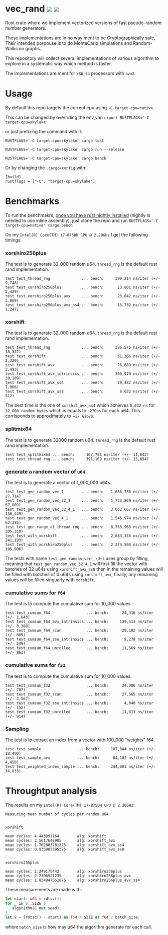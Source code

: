 # vec_rand ![](https://api.travis-ci.org/zommiommy/vec_rand.svg?branch=master&status=started) ![](https://img.shields.io/badge/platform-linux--64%20%7C%20osx--64%20%7C%20win--64-lightgrey)
Rust crate where we implement vectorized versions of fast pseudo-random number generators.

These implementations are in no way ment to be Cryptographically safe, Their intended porpouse is to do MonteCarlo simulations and Random-Walks on graphs.

This repository will collect several implementations of various algorithm to explore in a systematic way which method is faster.

The implementations are ment for `x86_64` processors with `avx2`.

# Usage
By default this repo targets the current cpu using `-C target-cpu=native`.

This can be changed by overriding the env_var:
`export RUSTFLAGS='-C target-cpu=skylake'`

or just prefixing the command with it:

```
RUSTFLAGS='-C target-cpu=skylake' cargo test
```
```
RUSTFLAGS='-C target-cpu=skylake' cargo run --release
```
```
RUSTFLAGS='-C target-cpu=skylake' cargo bench
```

Or by changing the `.cargo/config` with:
```
[build]
rustflags = ["-C", "target-cpu=skylake"]
```

# Benchmarks

To run the benchmakrs, [once you have rust nightly installed](https://rustup.rs/) (nightly is needed to use inline assembly), just clone the repo and run `RUSTFLAGS='-C target-cpu=native' cargo bench` 

On my `Intel(R) Core(TM) i7-8750H CPU @ 2.20GHz` I get the following timings:

### xorshiro256plus
The test is to generate 32_000 random u64. `thread_rng` is the default rust rand implementation.
```
test test_thread_rng              ... bench:     390,214 ns/iter (+/- 9,748)
test test_xorshiro256plus         ... bench:      23,801 ns/iter (+/- 2,429)
test test_xorshiro256plus_avx     ... bench:      23,042 ns/iter (+/- 2,809)
test test_xorshiro256plus_avx_ss4 ... bench:      15,732 ns/iter (+/- 1,247)
```

### xorshift
The test is to generate 32_000 random u64. `thread_rng` is the default rust rand implementation.
```
test test_thread_rng              ... bench:     386,575 ns/iter (+/- 18,322)
test test_xorshift                ... bench:      51,366 ns/iter (+/- 2,220)
test test_xorshift_avx            ... bench:      26,689 ns/iter (+/- 2,493)
test test_xorshift_avx_intrinsics ... bench:     309,970 ns/iter (+/- 28,109)
test test_xorshift_avx_ss4        ... bench:      19,482 ns/iter (+/- 1,006)
test test_xorshift_avx_ss8        ... bench:       8,632 ns/iter (+/- 512)
```

The best time is the one of `xorshif_avx_ss4` which achieves `8,632 ns` for ` 32_000 random bytes` which is equals to `~270ps` for each u64.
This corrisponds to approximately to ~`27 Gib/s`. 

### splitmix64
The test is to generate 32000 random u64. `thread_rng` is the default rust rand implementation.
```
test test_splitmix64 ... bench:     107,781 ns/iter (+/- 11,842)
test test_thread_rng ... bench:     391,169 ns/iter (+/- 15,654)
```

### generate a random vector of `u64`
The test is to generate a vector of 1_000_000 u64s.

```
test test_gen_random_vec_1        ... bench:   1,686,786 ns/iter (+/- 27,714)
test test_gen_random_vec_32_1     ... bench:   1,723,869 ns/iter (+/- 67,809)
test test_gen_random_vec_32_4_1   ... bench:   3,062,667 ns/iter (+/- 136,449)
test test_gen_random_vec_4_1      ... bench:   1,545,974 ns/iter (+/- 63,395)
test test_gen_range_of_thread_rng ... bench:   8,768,966 ns/iter (+/- 205,310)
test test_with_xorshift           ... bench:   2,683,356 ns/iter (+/- 241,193)
test test_with_xorshiro256plus    ... bench:   2,374,508 ns/iter (+/- 105,906)
```

The tests with name `test_gen_random_vec(_\d+)` uses group by filling, meaning that `test_gen_random_vec_32_4_1` will first fill the vector with batches of 32 u64s using `xorshift_avx_ss8` then in the remaining values will be filled with batches of 4 u64s using `xorshift_avx`, finally, any remaining values will be filled singuarly with `xorshift`.

### cumulative sums for `f64`
The test is to compute the cumulative sum for 10_000 values.
```
test test_cumsum_f64                ... bench:      24,316 ns/iter (+/- 1,643)
test test_cumsum_f64_avx_intrinsics ... bench:     139,113 ns/iter (+/- 8,388)
test test_cumsum_f64_scan           ... bench:      29,102 ns/iter (+/- 609)
test test_cumsum_f64_sse_intrinsics ... bench:       9,278 ns/iter (+/- 245)
test test_cumsum_f64_unrolled       ... bench:      11,569 ns/iter (+/- 861)
```

### cumulative sums for `f32`
The test is to compute the cumulative sum for 10_000 values.
```
test test_cumsum_f32                ... bench:      24,086 ns/iter (+/- 787)
test test_cumsum_f32_scan           ... bench:      27,565 ns/iter (+/- 2,567)
test test_cumsum_f32_sse_intrinsics ... bench:       4,040 ns/iter (+/- 152)
test test_cumsum_f32_unrolled       ... bench:      11,613 ns/iter (+/- 914)
```

### Sampling
The test is to extract an index from a vector with 100_000 "weights" f64.
```
test test_sample                ... bench:     107,844 ns/iter (+/- 18,400)
test test_sample_avx            ... bench:      84,182 ns/iter (+/- 4,458)
test test_weighted_index_sample ... bench:     244,001 ns/iter (+/- 34,833)
```

# Throughtput analysis
The results on my `Intel(R) Core(TM) i7-8750H CPU @ 2.20GHz`:
```
Measuring mean number of cycles per random u64


xorshift

mean cycles: 4.443891164        alg: xorshift
mean cycles: 2.5617648905       alg: xorshift_avx
mean cycles: 1.702883781375     alg: xorshift_avx_ss4
mean cycles: 0.935907395375     alg: xorshift_avx_ss8


xorshiro256plus

mean cycles: 2.249175442        alg: xorshiro256plus
mean cycles: 2.2306521235       alg: xorshiro256plus_avx
mean cycles: 1.834847551875     alg: xorshiro256plus_avx_ss4
```

These measurements are made with:
```rust
let start: u64 = rdtsc();
for _ in 0..SIZE {
   algorithm(& mut seed);
}
let v = (rdtsc() - start) as f64 / SIZE as f64 / batch_size;
```
where `batch_size` is how may u64 the algorithm generate for each call.